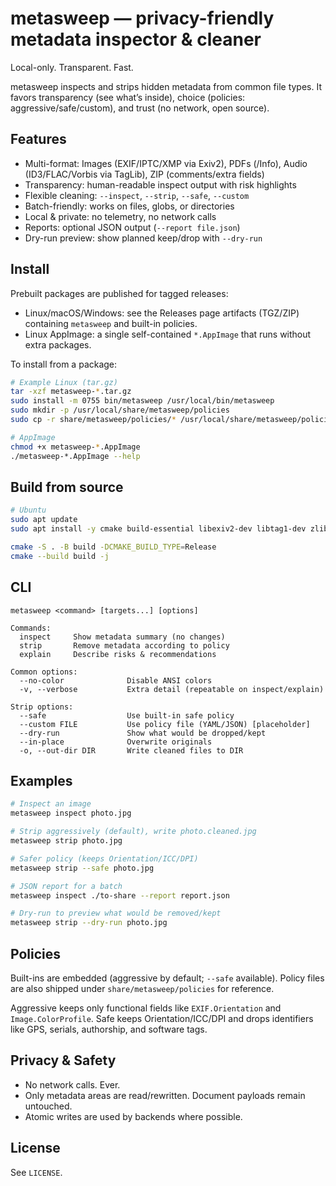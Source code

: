 # metasweep — privacy-friendly metadata inspector & cleaner

Local-only. Transparent. Fast.

metasweep inspects and strips hidden metadata from common file types. It favors transparency (see what’s inside), choice (policies: aggressive/safe/custom), and trust (no network, open source).

## Features
- Multi-format: Images (EXIF/IPTC/XMP via Exiv2), PDFs (/Info), Audio (ID3/FLAC/Vorbis via TagLib), ZIP (comments/extra fields)
- Transparency: human-readable inspect output with risk highlights
- Flexible cleaning: `--inspect`, `--strip`, `--safe`, `--custom`
- Batch-friendly: works on files, globs, or directories
- Local & private: no telemetry, no network calls
- Reports: optional JSON output (`--report file.json`)
- Dry-run preview: show planned keep/drop with `--dry-run`

## Install

Prebuilt packages are published for tagged releases:
- Linux/macOS/Windows: see the Releases page artifacts (TGZ/ZIP) containing `metasweep` and built-in policies.
- Linux AppImage: a single self-contained `*.AppImage` that runs without extra packages.

To install from a package:
```bash
# Example Linux (tar.gz)
tar -xzf metasweep-*.tar.gz
sudo install -m 0755 bin/metasweep /usr/local/bin/metasweep
sudo mkdir -p /usr/local/share/metasweep/policies
sudo cp -r share/metasweep/policies/* /usr/local/share/metasweep/policies/

# AppImage
chmod +x metasweep-*.AppImage
./metasweep-*.AppImage --help
```

## Build from source
```bash
# Ubuntu
sudo apt update
sudo apt install -y cmake build-essential libexiv2-dev libtag1-dev zlib1g-dev

cmake -S . -B build -DCMAKE_BUILD_TYPE=Release
cmake --build build -j

```

## CLI
```
metasweep <command> [targets...] [options]

Commands:
  inspect     Show metadata summary (no changes)
  strip       Remove metadata according to policy
  explain     Describe risks & recommendations

Common options:
  --no-color              Disable ANSI colors
  -v, --verbose           Extra detail (repeatable on inspect/explain)

Strip options:
  --safe                  Use built-in safe policy
  --custom FILE           Use policy file (YAML/JSON) [placeholder]
  --dry-run               Show what would be dropped/kept
  --in-place              Overwrite originals
  -o, --out-dir DIR       Write cleaned files to DIR
```

## Examples
```bash
# Inspect an image
metasweep inspect photo.jpg

# Strip aggressively (default), write photo.cleaned.jpg
metasweep strip photo.jpg

# Safer policy (keeps Orientation/ICC/DPI)
metasweep strip --safe photo.jpg

# JSON report for a batch
metasweep inspect ./to-share --report report.json

# Dry-run to preview what would be removed/kept
metasweep strip --dry-run photo.jpg
```

## Policies
Built-ins are embedded (aggressive by default; `--safe` available). Policy files are also shipped under `share/metasweep/policies` for reference.

Aggressive keeps only functional fields like `EXIF.Orientation` and `Image.ColorProfile`.
Safe keeps Orientation/ICC/DPI and drops identifiers like GPS, serials, authorship, and software tags.

## Privacy & Safety
- No network calls. Ever.
- Only metadata areas are read/rewritten. Document payloads remain untouched.
- Atomic writes are used by backends where possible.

## License
See `LICENSE`.
